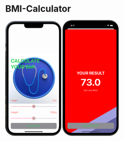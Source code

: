 # BMI-Calculator
<p float="left">
  <img src="https://github.com/Sanket1909/BMI-Calculator/blob/master/BMI%20Calculator/Assets.xcassets/screenshot1-modified.png" width="35%" />
  
  <img src="https://github.com/Sanket1909/BMI-Calculator/blob/master/BMI%20Calculator/Assets.xcassets/screenshot2-modified.png" width="35%" />
</p>

 
